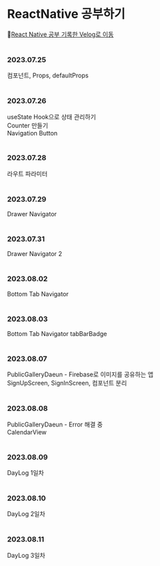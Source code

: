 # ReactNative 공부하기
📍[React Native 공부 기록한 Velog로 이동](https://developerdaeun.tistory.com/category/React%20Native)
<br />
<br />
<h3>2023.07.25</h3>
컴포넌트, Props, defaultProps
<br />
<br />
<h3>2023.07.26</h3>
useState Hook으로 상태 관리하기
<br />
Counter 만들기
<br />
Navigation Button
<br />
<br />
<h3>2023.07.28</h3>

라우트 파라미터
<br />
<br />
<h3>2023.07.29</h3>

Drawer Navigator
<br />
<br />
<h3>2023.07.31</h3>

Drawer Navigator 2
<br />
<br />
<h3>2023.08.02</h3>

Bottom Tab Navigator
<br />
<br />
<h3>2023.08.03</h3>

Bottom Tab Navigator tabBarBadge
<br />
<br />
<h3>2023.08.07</h3>

PublicGalleryDaeun - Firebase로 이미지를 공유하는 앱 
<br />
SignUpScreen, SignInScreen, 컴포넌트 분리
<br />
<br />
<h3>2023.08.08</h3>

PublicGalleryDaeun - Error 해결 중
<br />
CalendarView
<br />
<br />
<h3>2023.08.09</h3>

DayLog 1일차
<br />
<br />
<h3>2023.08.10</h3>

DayLog 2일차
<br />
<br />
<h3>2023.08.11</h3>

DayLog 3일차
